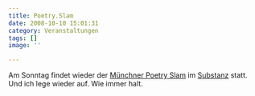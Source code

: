 ```yaml
---
title: Poetry.Slam
date: 2008-10-10 15:01:31
category: Veranstaltungen
tags: []
image: ''

---
```


Am Sonntag findet wieder der [Münchner Poetry Slam](http://www.planetslam.de/munichslam.php) im [Substanz](http://www.substanz-club.de) statt. Und ich lege wieder auf. Wie immer halt.
